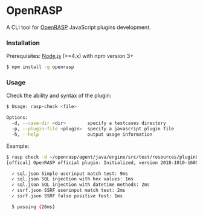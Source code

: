 # OpenRASP

A CLI tool for [OpenRASP](https://rasp.baidu.com) JavaScript plugins development.

### Installation

Prerequisites: [Node.js](https://nodejs.org) (>=4.x) with npm version 3+

```bash
$ npm install -g openrasp
```

### Usage

Check the ability and syntax of the plugin:

```bash
$ Usage: rasp-check <file>

Options:
  -d, --case-dir <dir>        specify a testcases directory
  -p, --plugin-file <plugin>  specify a javascript plugin file
  -h, --help                  output usage information
```
Example:

```bash
$ rasp check -d ~/openrasp/agent/java/engine/src/test/resources/pluginUnitTest/unitCases/ -p ~/openrasp/plugins/official/plugin.js
[offical] OpenRASP official plugin: Initialized, version 2018-1010-1600

  ✓ sql.json Simple userinput match test: 9ms
  ✓ sql.json SQL injection with hex values: 1ms
  ✓ sql.json SQL injection with datetime methods: 2ms
  ✓ ssrf.json SSRF userinput match test: 2ms
  ✓ ssrf.json SSRF false positive test: 1ms

  5 passing (26ms)
```
